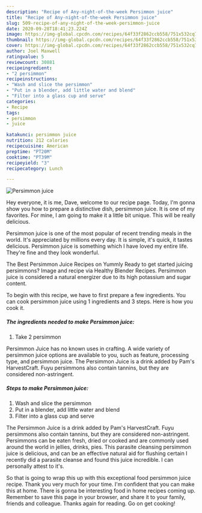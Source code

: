 ```yaml
---
description: "Recipe of Any-night-of-the-week Persimmon juice"
title: "Recipe of Any-night-of-the-week Persimmon juice"
slug: 509-recipe-of-any-night-of-the-week-persimmon-juice
date: 2020-09-28T18:41:23.224Z
image: https://img-global.cpcdn.com/recipes/64f33f2862ccb558/751x532cq70/persimmon-juice-recipe-main-photo.jpg
thumbnail: https://img-global.cpcdn.com/recipes/64f33f2862ccb558/751x532cq70/persimmon-juice-recipe-main-photo.jpg
cover: https://img-global.cpcdn.com/recipes/64f33f2862ccb558/751x532cq70/persimmon-juice-recipe-main-photo.jpg
author: Joel Maxwell
ratingvalue: 5
reviewcount: 30881
recipeingredient:
- "2 persimmon"
recipeinstructions:
- "Wash and slice the persimmon"
- "Put in a blender, add little water and blend"
- "Filter into a glass cup and serve"
categories:
- Recipe
tags:
- persimmon
- juice

katakunci: persimmon juice 
nutrition: 212 calories
recipecuisine: American
preptime: "PT20M"
cooktime: "PT39M"
recipeyield: "3"
recipecategory: Lunch

---
```



![Persimmon juice](https://img-global.cpcdn.com/recipes/64f33f2862ccb558/751x532cq70/persimmon-juice-recipe-main-photo.jpg)

Hey everyone, it is me, Dave, welcome to our recipe page. Today, I'm gonna show you how to prepare a distinctive dish, persimmon juice. It is one of my favorites. For mine, I am going to make it a little bit unique. This will be really delicious.

Persimmon juice is one of the most popular of recent trending meals in the world. It's appreciated by millions every day. It is simple, it's quick, it tastes delicious. Persimmon juice is something which I have loved my entire life. They're fine and they look wonderful.

The Best Persimmon Juice Recipes on Yummly Ready to get started juicing persimmons? Image and recipe via Healthy Blender Recipes. Persimmon juice is considered a natural energizer due to its high potassium and sugar content.


To begin with this recipe, we have to first prepare a few ingredients. You can cook persimmon juice using 1 ingredients and 3 steps. Here is how you cook it.

<!--inarticleads1-->

##### The ingredients needed to make Persimmon juice:

1. Take 2 persimmon


Persimmon Juice has no known uses in crafting. A wide variety of persimmon juice options are available to you, such as feature, processing type, and persimmon juice. The Persimmon Juice is a drink added by Pam&#39;s HarvestCraft. Fuyu persimmons also contain tannins, but they are considered non-astringent. 

<!--inarticleads2-->

##### Steps to make Persimmon juice:

1. Wash and slice the persimmon
1. Put in a blender, add little water and blend
1. Filter into a glass cup and serve


The Persimmon Juice is a drink added by Pam&#39;s HarvestCraft. Fuyu persimmons also contain tannins, but they are considered non-astringent. Persimmons can be eaten fresh, dried or cooked and are commonly used around the world in jellies, drinks, pies. This parasite cleansing persimmon juice is delicious, and can be an effective natural aid for flushing certain I recently did a parasite cleanse and found this juice incredible. I can personally attest to it&#39;s. 

So that is going to wrap this up with this exceptional food persimmon juice recipe. Thank you very much for your time. I'm confident that you can make this at home. There is gonna be interesting food in home recipes coming up. Remember to save this page in your browser, and share it to your family, friends and colleague. Thanks again for reading. Go on get cooking!
